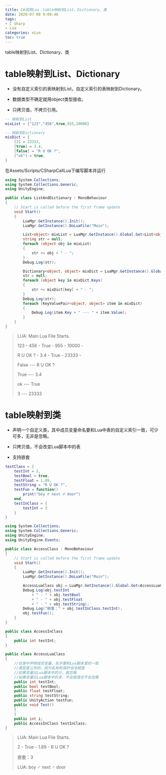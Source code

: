 ```yaml
---
title: C#调用Lua：table映射到List、Dictionary、类
date: 2020-07-08 9:00:46
tags:
- C Sharp
- Lua
categories: xLua
toc: true
---
```


table映射到List、Dictionary、类

<!--more-->

# table映射到List、Dictionary

- 没有自定义索引的表映射到List，自定义索引的表映射到Dictionary。

- 数据类型不确定就用object类型接收。
- 只拷贝值，不拷贝引用。

```lua Test.lua
-- 映射到List
mixList = {"123","456",true,955,10000}

-- 映射到Dictionary
mixDict = {
	[3] = 23333,
	[true] = 3.4,
	[false] = "R U OK ?",
	["ok"] = true,
}
```

在Assets/Scripts/CSharpCallLua下编写脚本并运行

```c# ListAndDictionary.cs
using System.Collections;
using System.Collections.Generic;
using UnityEngine;

public class ListAndDictionary : MonoBehaviour
{
    // Start is called before the first frame update
    void Start()
    {
        LuaMgr.GetInstance().Init();
        LuaMgr.GetInstance().DoLuaFile("Main");

        List<object> mixList = LuaMgr.GetInstance().Global.Get<List<object>>("mixList");
        string str = null;
        foreach (object obj in mixList)
        {
            str += obj + " - ";
        }
        Debug.Log(str);

        Dictionary<object, object> mixDict = LuaMgr.GetInstance().Global.Get<Dictionary<object, object>>("mixDict");
        str = null;
        foreach (object key in mixDict.Keys)
        {
            str += mixDict[key] + " - ";
        }
        Debug.Log(str);
        foreach (KeyValuePair<object, object> item in mixDict)
        {
            Debug.Log(item.Key + " --- " + item.Value);
        }
    }
}
```

> LUA: Main Lua File Starts.
>
> 123 - 456 - True - 955 - 10000 - 
>
> R U OK ? - 3.4 - True - 23333 - 
>
> False --- R U OK ?
>
> True --- 3.4
>
> ok --- True
>
> 3 --- 23333

# table映射到类

- 声明一个自定义类，其中成员变量命名要和Lua中表的自定义索引一致，可少可多，无非是忽略。

- 只拷贝值，不会改变Lua脚本中的表
- 支持嵌套

``` lua Test.lua
testClass = {
	testInt = 2,
	testBool = true,
	testFloat = 1.89,
	testString = "R U OK ?",
	testFun = function()
		print("boy ♂ next ♂ door")
	end,
	testInClass = {
		testInt = 3
	}
}
```

```c# AccessClass.cs
using System.Collections;
using System.Collections.Generic;
using UnityEngine;
using UnityEngine.Events;

public class AccessClass : MonoBehaviour
{
    // Start is called before the first frame update
    void Start()
    {
        LuaMgr.GetInstance().Init();
        LuaMgr.GetInstance().DoLuaFile("Main");

        AccessLuaClass obj = LuaMgr.GetInstance().Global.Get<AccessLuaClass>("testClass");
        Debug.Log(obj.testInt
            + " - " + obj.testBool
            + " - " + obj.testFloat
            + " - " + obj.testString);
        Debug.Log("嵌套：" + obj.testInClass.testInt);
        obj.testFun();
    }
}

public class AccessInClass
{
    public int testInt;
}

public class AccessLuaClass
{
    //在类中声明成员变量，名字要和Lua脚本里的一致
    //类型是公共的，因为私有和保护没法赋值
    //如果变量比Lua脚本中的少，就忽略
    //如果变量比Lua脚本中的多，不会赋值也不会忽略
    public int testInt;
    public bool testBool;
    public float testFloat;
    public string testString;
    public UnityAction testFun;
    public void Test()
    {
    }
    public int i;
    public AccessInClass testInClass;
}
```

> LUA: Main Lua File Starts.
>
> 2 - True - 1.89 - R U OK ?
>
> 嵌套：3
>
> LUA: boy ♂ next ♂ door